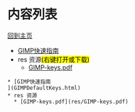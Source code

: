 
# 内容列表

[回到主页](https://charleechan.github.io/MyWiki)

* [GIMP快速指南
](GIMPDefaultKeys.html)
* res 资源<mark>(右键打开或下载)</mark>
  * [GIMP-keys.pdf](res/GIMP-keys.pdf)


```mind:height=300,title=内容概要,color
* [GIMP快速指南
](GIMPDefaultKeys.html)
* res 资源
  * [GIMP-keys.pdf](res/GIMP-keys.pdf)
```
